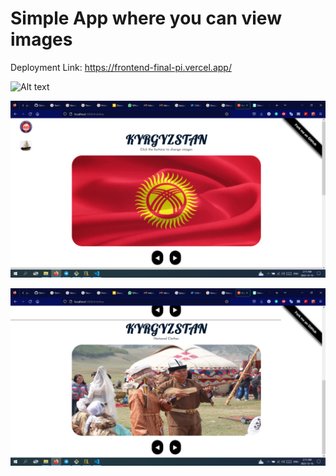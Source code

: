 # Simple App where you can view images

Deployment Link: https://frontend-final-pi.vercel.app/

![Alt text](public/output.gif)

![Alt text](public/ss1.png)

![Alt text](public/ss2.png)
